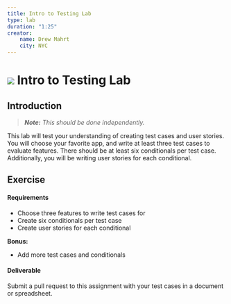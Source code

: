 ```yaml
---
title: Intro to Testing Lab
type: lab
duration: "1:25"
creator:
    name: Drew Mahrt
    city: NYC
---
```


# ![](https://ga-dash.s3.amazonaws.com/production/assets/logo-9f88ae6c9c3871690e33280fcf557f33.png) Intro to Testing Lab

## Introduction

> ***Note:*** _This should be done independently._

This lab will test your understanding of creating test cases and user stories. You will choose your favorite app, and write at least three test cases to evaluate features. There should be at least six conditionals per test case. Additionally, you will be writing user stories for each conditional.

## Exercise

#### Requirements

- Choose three features to write test cases for
- Create six conditionals per test case
- Create user stories for each conditional

**Bonus:**
- Add more test cases and conditionals

#### Deliverable

Submit a pull request to this assignment with your test cases in a document or spreadsheet.

